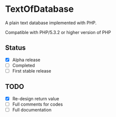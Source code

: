 TextOfDatabase
==============

A plain text database implemented with PHP.

Compatible with PHP/5.3.2 or higher version of PHP

## Status ##

- [x] Alpha release
- [ ] Completed
- [ ] First stable release

## TODO ##

- [x] Re-design return value
- [ ] Full comments for codes
- [ ] Full documentation
